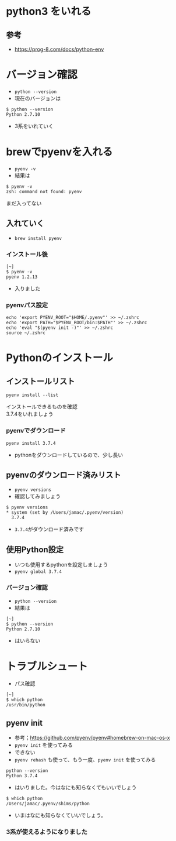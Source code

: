 
# python3 をいれる
## 参考
- https://prog-8.com/docs/python-env

# バージョン確認
- `python --version`
- 現在のバージョンは

```
$ python --version
Python 2.7.10
```

- 3系をいれていく

# brewでpyenvを入れる
- `pyenv -v`
- 結果は

```
$ pyenv -v
zsh: command not found: pyenv
```

まだ入ってない
## 入れていく

- `brew install pyenv`

### インストール後
```
[~]
$ pyenv -v
pyenv 1.2.13

```
- 入りました

### pyenvパス設定　
```
echo 'export PYENV_ROOT="$HOME/.pyenv"' >> ~/.zshrc
echo 'export PATH="$PYENV_ROOT/bin:$PATH"' >> ~/.zshrc
echo 'eval "$(pyenv init -)"' >> ~/.zshrc
source ~/.zshrc
```

# Pythonのインストール
## インストールリスト
```
pyenv install --list
```
インストールできるものを確認  
3.7.4をいれましょう

### pyenvでダウンロード
```
pyenv install 3.7.4
```
- pythonをダウンロードしているので、少し長い

## pyenvのダウンロード済みリスト
- `pyenv versions`
- 確認してみましょう

```
$ pyenv versions
* system (set by /Users/jamac/.pyenv/version)
  3.7.4
```

- `3.7.4`がダウンロード済みです


## 使用Python設定
- いつも使用するpythonを設定しましょう
- `pyenv global 3.7.4`

### バージョン確認
- `python --version`
- 結果は

```
[~]
$ python --version
Python 2.7.10
```
- はいらない

# トラブルシュート
- パス確認

```
[~]
$ which python
/usr/bin/python
````

## pyenv init
- 参考；https://github.com/pyenv/pyenv#homebrew-on-mac-os-x
- `pyenv init` を使ってみる
- できない
- `pyenv rehash` も使って、もう一度、`pyenv init` を使ってみる

```
python --version
Python 3.7.4
```
- はいりました。今はなにも知らなくてもいいでしょう

```
$ which python
/Users/jamac/.pyenv/shims/python

```
- いまはなにも知らなくていいでしょう。

### 3系が使えるようになりました
